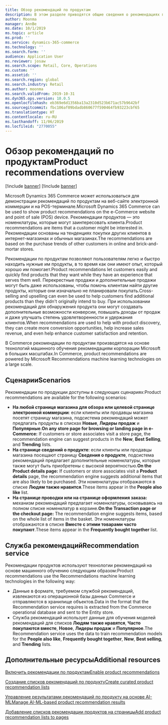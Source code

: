 ```yaml
---
title: Обзор рекомендаций по продуктам
description: В этом разделе приводятся общие сведения о рекомендациях продуктов. Рекомендации по продуктам позволяют пользователям легко и быстро находить нужные продукты и даже те продукты, которые они изначально не планировали покупать.
author: Moonma
manager: AnnBe
ms.date: 10/1/2019
ms.topic: article
ms.prod: ''
ms.service: dynamics-365-commerce
ms.technology: ''
ms.search.form: ''
audience: Application User
ms.reviewer: josaw
ms.search.scope: Retail, Core, Operations
ms.custom: ''
ms.assetid: ''
ms.search.region: global
ms.search.industry: Retail
ms.author: moonma
ms.search.validFrom: 2019-10-31
ms.dyn365.ops.version: 10.0.5
ms.openlocfilehash: eb369e6d1356ba13a2310d523b671ac57b9642bf
ms.sourcegitcommit: fbc106af09bdadb860677f590464fb93223cbf65
ms.translationtype: HT
ms.contentlocale: ru-RU
ms.lasthandoff: 11/06/2019
ms.locfileid: "2770055"
---
```

# <a name="product-recommendations-overview"></a><span data-ttu-id="bd062-104">Обзор рекомендаций по продуктам</span><span class="sxs-lookup"><span data-stu-id="bd062-104">Product recommendations overview</span></span>

[!include [banner](includes/preview-banner.md)]
[!include [banner](includes/banner.md)]

<span data-ttu-id="bd062-105">Microsoft Dynamics 365 Commerce может использоваться для демонстрации рекомендаций по продуктам на веб-сайте электронной коммерции и на POS-терминале.</span><span class="sxs-lookup"><span data-stu-id="bd062-105">Microsoft Dynamics 365 Commerce can be used to show product recommendations on the e-Commerce website and point of sale (POS) device.</span></span> <span data-ttu-id="bd062-106">Рекомендации продуктов — это номенклатуры, которые могут заинтересовать клиента.</span><span class="sxs-lookup"><span data-stu-id="bd062-106">Product recommendations are items that a customer might be interested in.</span></span> <span data-ttu-id="bd062-107">Рекомендации основаны на тенденциях покупки других клиентов в интернет-магазинах и обычных магазинах.</span><span class="sxs-lookup"><span data-stu-id="bd062-107">The recommendations are based on the purchase trends of other customers in online and brick-and-mortar stores.</span></span>

<span data-ttu-id="bd062-108">Рекомендации по продуктам позволяют пользователям легко и быстро находить нужные им продукты, в то время как они имеют опыт, который хорошо им помогает.</span><span class="sxs-lookup"><span data-stu-id="bd062-108">Product recommendations let customers easily and quickly find products that they want while they have an experience that serves them well.</span></span> <span data-ttu-id="bd062-109">Перекрестные продажи и дополнительные продажи могут быть даже использованы, чтобы помочь клиентам найти другие продукты, которые они изначально не планировали покупать.</span><span class="sxs-lookup"><span data-stu-id="bd062-109">Cross-selling and upselling can even be used to help customers find additional products than they didn't originally intend to buy.</span></span> <span data-ttu-id="bd062-110">При использовании рекомендаций для обнаружения продукта они могут создавать дополнительные возможности конверсии, повышать доходы от продаж и даже улучшать степень удовлетворенности и удержания клиентов.</span><span class="sxs-lookup"><span data-stu-id="bd062-110">When recommendations are used to help with product discovery, they can create more conversion opportunities, help increase sales revenue, and even help enhance customer satisfaction and retention.</span></span>

<span data-ttu-id="bd062-111">В Commerce рекомендации по продуктам производятся на основе технологий машинного обучения рекомендациям корпорации Microsoft в больших масштабах.</span><span class="sxs-lookup"><span data-stu-id="bd062-111">In Commerce, product recommendations are powered by Microsoft Recommendations machine learning technologies on a large scale.</span></span>


## <a name="scenarios"></a><span data-ttu-id="bd062-112">Сценарии</span><span class="sxs-lookup"><span data-stu-id="bd062-112">Scenarios</span></span>

<span data-ttu-id="bd062-113">Рекомендации по продукции доступны в следующих сценариях:</span><span class="sxs-lookup"><span data-stu-id="bd062-113">Product recommendations are available for the following scenarios:</span></span>

- <span data-ttu-id="bd062-114">**На любой странице магазина для обзора или целевой странице электронной коммерции**: если клиенты или продавцы магазина посетят страницу магазина, подсистема рекомендаций может предлагать продукты в списках **Новые**, **Лидеры продаж** и **Популярные**.</span><span class="sxs-lookup"><span data-stu-id="bd062-114">**On any store page for browsing or landing page in e-Commerce:** If customers or store associates visit a store page, the recommendation engine can suggest products in the **New**, **Best Selling**, and **Trending** lists.</span></span>
- <span data-ttu-id="bd062-115">**На странице сведений о продукте**: если клиенты или продавцы магазина посещают страницу **Сведения о продукте**, подсистема рекомендаций предлагает дополнительные номенклатуры, которые также могут быть приобретены с высокой вероятностью.</span><span class="sxs-lookup"><span data-stu-id="bd062-115">**On the Product details page:** If customers or store associates visit a **Product details** page, the recommendation engine suggests additional items that are also likely to be purchased.</span></span> <span data-ttu-id="bd062-116">Эти номенклатуры отображаются в списке **Людям также нравится**.</span><span class="sxs-lookup"><span data-stu-id="bd062-116">These items appear in the **People also like** list.</span></span>
- <span data-ttu-id="bd062-117">**На странице проводки или на странице оформления заказа:** механизм рекомендаций предлагает номенклатуры, основываясь на полном списке номенклатур в корзине.</span><span class="sxs-lookup"><span data-stu-id="bd062-117">**On the Transaction page or the checkout page:** The recommendation engine suggests items, based on the whole list of items in the basket.</span></span> <span data-ttu-id="bd062-118">Эти номенклатуры отображаются в списке **Вместе с этими товарами часто покупают**.</span><span class="sxs-lookup"><span data-stu-id="bd062-118">These items appear in the **Frequently bought together** list.</span></span>

## <a name="recommendation-service"></a><span data-ttu-id="bd062-119">Служба рекомендаций</span><span class="sxs-lookup"><span data-stu-id="bd062-119">Recommendation service</span></span>

<span data-ttu-id="bd062-120">Рекомендации продуктов используют технологии рекомендаций на основе машинного обучению следующим образом:</span><span class="sxs-lookup"><span data-stu-id="bd062-120">Product recommendations use the Recommendations machine learning technologies in the following way:</span></span>

- <span data-ttu-id="bd062-121">Данные в формате, требуемом службой рекомендаций, извлекаются из операционной базы данных Commerce и отправляются в хранилище объектов.</span><span class="sxs-lookup"><span data-stu-id="bd062-121">Data in the format that the Recommendation service requires is extracted from the Commerce operational database and sent to the Entity store.</span></span>
- <span data-ttu-id="bd062-122">Служба рекомендаций использует данные для обучения моделей рекомендаций для списков **Людям также нравятся**, **Часто покупаются вместе**, **Новое**, **Лидеры продаж** и **Популярное**.</span><span class="sxs-lookup"><span data-stu-id="bd062-122">The Recommendation service uses the data to train recommendation models for the **People also like**, **Frequently bought together**, **New**, **Best selling**, and **Trending** lists.</span></span>

## <a name="additional-resources"></a><span data-ttu-id="bd062-123">Дополнительные ресурсы</span><span class="sxs-lookup"><span data-stu-id="bd062-123">Additional resources</span></span>

[<span data-ttu-id="bd062-124">Включить рекомендации по продуктам</span><span class="sxs-lookup"><span data-stu-id="bd062-124">Enable product recommendations</span></span>](enable-product-recommendations.md)

[<span data-ttu-id="bd062-125">Создание списков рекомендаций по продукту</span><span class="sxs-lookup"><span data-stu-id="bd062-125">Create curated product recommendation lists</span></span>](create-editorial-recommendation-lists.md)

[<span data-ttu-id="bd062-126">Управление результатами рекомендаций по продукту на основе AI-ML</span><span class="sxs-lookup"><span data-stu-id="bd062-126">Manage AI-ML-based product recommendation results</span></span>](modify-product-recommendation-results.md)

[<span data-ttu-id="bd062-127">Добавление списков рекомендации продуктов на страницы</span><span class="sxs-lookup"><span data-stu-id="bd062-127">Add product recommendation lists to pages</span></span>](add-reco-list-to-page.md)
